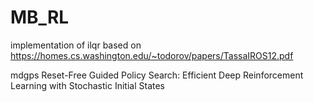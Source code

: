 # MB_RL

implementation of ilqr
based on https://homes.cs.washington.edu/~todorov/papers/TassaIROS12.pdf

mdgps
Reset-Free Guided Policy Search: Efficient Deep Reinforcement
Learning with Stochastic Initial States
